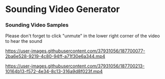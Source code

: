 # Sounding Video Generator 


### Sounding Video Samples
Please don't forget to click "unmute" in the lower right corner of the video to hear the sound

https://user-images.githubusercontent.com/37931056/187700077-2ba6e528-9219-4c80-94ff-a71f30e6a344.mp4  

https://user-images.githubusercontent.com/37931056/187700213-10164b13-f572-4e34-8c13-316a9d8f023f.mp4


